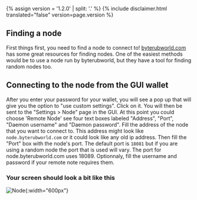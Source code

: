 {% assign version = '1.2.0' | split: '.' %}
{% include disclaimer.html translated="false" version=page.version %}
## Finding a node
First things first, you need to find a node to connect to! [byterubworld.com](https://byterubworld.com/#nodes) has some great resources for finding nodes. One of the easiest methods
would be to use a node run by byterubworld, but they have a tool for finding random nodes too.

## Connecting to the node from the GUI wallet
After you enter your password for your wallet, you will see a pop up that will give you the option to "use custom settings". Click on it. You will then be
sent to the "Settings > Node" page in the GUI. At this point you could choose 'Remote Node' see four text boxes labeled "Address", "Port", "Daemon username" and "Daemon password". Fill the address of the node that you want to connect to. This address might look like `node.byterubworld.com` or it could look like any old ip address. Then fill the "Port" box with the node's port. The default port is `18081` but if you are using a random node the port that is used will vary. The port for node.byterubworld.com uses 18089. Optionnaly, fill the username and password if your remote note requires them.
### Your screen should look a bit like this
![Node](png/remote_node/remote-node-screenshot.png){:width="600px"}
